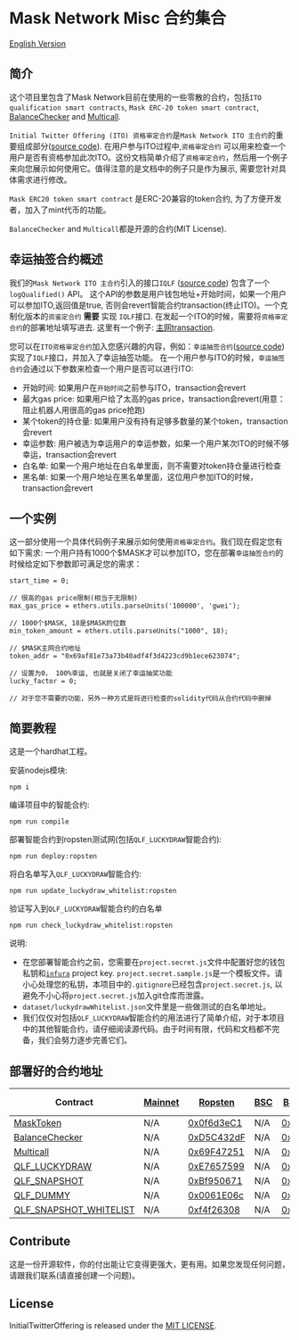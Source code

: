 # Mask Network Misc 合约集合

[English Version](./README.md)

## 简介

这个项目里包含了Mask Network目前在使用的一些零散的合约，包括`ITO qualification smart contracts`, `Mask ERC-20 token smart contract`, [BalanceChecker](https://github.com/wbobeirne/eth-balance-checker) and [Multicall](https://github.com/makerdao/multicall).

`Initial Twitter Offering (ITO) 资格审定合约`是`Mask Network ITO 主合约`的重要组成部分([source code](https://github.com/DimensionDev/InitialTwitterOffering/blob/master/contracts/ito.sol)). 在用户参与ITO过程中,`资格审定合约` 可以用来检查一个用户是否有资格参加此次ITO。这份文档简单介绍了`资格审定合约`，然后用一个例子来向您展示如何使用它。值得注意的是文档中的例子只是作为展示, 需要您针对具体需求进行修改。

`Mask ERC20 token smart contract` 是ERC-20兼容的token合约, 为了方便开发者，加入了mint代币的功能。

`BalanceChecker` and `Multicall`都是开源的合约(MIT License).

## 幸运抽签合约概述

我们的`Mask Network ITO 主合约`引入的接口`IQLF` ([source code](https://github.com/DimensionDev/InitialTwitterOffering/blob/master/contracts/IQLF.sol)) 包含了一个`logQualified()` API。 这个API的参数是用户钱包地址+开始时间，如果一个用户可以参加ITO,返回值是true, 否则会revert智能合约transaction(终止ITO)。一个克制化版本的`资鉴定合约` **需要** 实现 `IQLF`接口. 在发起一个ITO的时候，需要将`资格审定合约`的部署地址填写进去. 这里有一个例子: [主网transaction](https://etherscan.io/tx/0xe27452456bdaa0e0dfdb099c5d8d94a15dd56d43568c80b479ad3018788783f8).

您可以在`ITO资格审定合约`加入您感兴趣的内容，例如：`幸运抽签合约`([source code](https://github.com/DimensionDev/qualification/blob/master/contracts/qualification_luckydraw.sol))实现了`IQLF`接口，并加入了幸运抽签功能。 在一个用户参与ITO的时候，`幸运抽签合约`会通过以下参数来检查一个用户是否可以进行ITO:
- 开始时间: 如果用户在`开始时间`之前参与ITO，transaction会revert
- 最大gas price: 如果用户给了太高的gas price，transaction会revert(用意：阻止机器人用很高的gas price抢跑)
- 某个token的持仓量: 如果用户没有持有足够多数量的某个token，transaction会revert
- 幸运参数: 用户被选为幸运用户的幸运参数，如果一个用户某次ITO的时候不够幸运，transaction会revert
- 白名单: 如果一个用户地址在白名单里面，则不需要对token持仓量进行检查
- 黑名单: 如果一个用户地址在黑名单里面，这位用户参加ITO的时候，transaction会revert

## 一个实例

这一部分使用一个具体代码例子来展示如何使用`资格审定合约`。我们现在假定您有如下需求: 一个用户持有1000个$MASK才可以参加ITO，您在部署`幸运抽签合约`的时候给定如下参数即可满足您的需求：

```
start_time = 0;

// 很高的gas price限制(相当于无限制)
max_gas_price = ethers.utils.parseUnits('100000', 'gwei');

// 1000个$MASK, 18是$MASK的位数
min_token_amount = ethers.utils.parseUnits("1000", 18);

// $MASK主网合约地址
token_addr = "0x69af81e73a73b40adf4f3d4223cd9b1ece623074";

// 设置为0， 100%幸运, 也就是关闭了幸运抽奖功能
lucky_factor = 0;

// 对于您不需要的功能，另外一种方式是将进行检查的solidity代码从合约代码中删掉
```

## 简要教程

这是一个hardhat工程。

安装nodejs模块:
```shell
npm i
```

编译项目中的智能合约:
```
npm run compile
```

部署智能合约到ropsten测试网(包括`QLF_LUCKYDRAW`智能合约):
```
npm run deploy:ropsten
```

将白名单写入`QLF_LUCKYDRAW`智能合约:
```
npm run update_luckydraw_whitelist:ropsten
```

验证写入到`QLF_LUCKYDRAW`智能合约的白名单
```
npm run check_luckydraw_whitelist:ropsten
```

说明:
- 在您部署智能合约之前，您需要在`project.secret.js`文件中配置好您的钱包私钥和[`infura`](https://infura.io/) project key. `project.secret.sample.js`是一个模板文件。请小心处理您的私钥，本项目中的`.gitignore`已经包含`project.secret.js`, 以避免不小心将`project.secret.js`加入git仓库而泄露。
- `dataset/luckydrawWhitelist.json`文件里是一些做测试的白名单地址。
- 我们仅仅对包括`QLF_LUCKYDRAW`智能合约的用法进行了简单介绍，对于本项目中的其他智能合约，请仔细阅读源代码。由于时间有限，代码和文档都不完备，我们会努力逐步完善它们。

## 部署好的合约地址

| Contract | [Mainnet](https://etherscan.io/) | [Ropsten](https://ropsten.etherscan.io/) | [BSC](https://bscscan.com/) |[BSC-testnet](https://testnet.bscscan.com/) | [Matic](https://matic.network/) | [Matic-mumbai](https://explorer-mumbai.maticvigil.com/) |
|---|---|---|---|---|---|---|
| [MaskToken](contracts/MaskTestToken.sol) | N/A | [0x0f6d3eC1](https://ropsten.etherscan.io/address/0x0f6d3ec17ad4be4641fff47b98d970a2845c1365) | N/A | [0xC119574D](https://testnet.bscscan.com/address/0xC119574D5Fb333F5AC018658D4d8b5035E16bf39) | N/A | [0xC119574D](https://explorer-mumbai.maticvigil.com/address/0xC119574D5Fb333F5AC018658D4d8b5035E16bf39) |
| [BalanceChecker](contracts/BalanceChecker.sol) | N/A | [0xD5C432dF](https://ropsten.etherscan.io/address/0xD5C432dFbDEcB6068583BC5241D1b308D70721a4) | N/A | [0x7f004a42](https://testnet.bscscan.com/address/0x7f004a42D760Eb68eB95Fa50f739917675181fCA) | N/A | [0xFEd05EE9](https://explorer-mumbai.maticvigil.com/address/0xFEd05EE9b7DdbAb97Abc55e27EF95C7c14688Aad) |
| [Multicall](contracts/Multicall.sol) | N/A | [0x69F47251](https://ropsten.etherscan.io/address/0x69F47251bAa9Ee4568Aba01Bc7B61720ba6caCef) | N/A | [0x6cc1b105](https://testnet.bscscan.com/address/0x6cc1b1058F9153358278C35E0b2D382f1585854B) | N/A | [0x6B70EC65](https://explorer-mumbai.maticvigil.com/address/0x6B70EC653c4331bdD0D0DCC7C941eb594e69a91d) |
| [QLF_LUCKYDRAW](contracts/luckydraw.sol) | N/A | [0xE7657599](https://ropsten.etherscan.io/address/0xE7657599B8323D50635FFaDA3a1302b3239c611b) | N/A | [0x2cB220F9](https://testnet.bscscan.com/address/0x2cB220F925E603A04BEE05F210252120deBA29d7) | N/A | [0x913975af](https://explorer-mumbai.maticvigil.com/address/0x913975af2Bb8a6Be4100D7dc5e9765B77F6A5d6c) |
| [QLF_SNAPSHOT](contracts/snapshot.sol) | N/A | [0xBf950671](https://ropsten.etherscan.io/address/0xBf9506714bDAd0ecc968804D1a5f1FD0Be2C8044) | N/A | [0xBf950671](https://testnet.bscscan.com/address/0xBf9506714bDAd0ecc968804D1a5f1FD0Be2C8044) | N/A | [0x2B0f2083](https://explorer-mumbai.maticvigil.com/address/0x2B0f2083be3Cea0B75d97B4993f0A99cDE1A1e61) |
| [QLF_DUMMY](contracts/dummy.sol) | N/A | [0x0061E06c](https://ropsten.etherscan.io/address/0x0061E06c9f640a03C4981f43762d2AE5e03873c5) | N/A | [0x0061E06c](https://testnet.bscscan.com/address/0x0061E06c9f640a03C4981f43762d2AE5e03873c5) | N/A | [0xe7a945e9](https://explorer-mumbai.maticvigil.com/address/0xe7a945e915E7c17f3263b03ac1bb84fb89410c3a) |
| [QLF_SNAPSHOT_WHITELIST](contracts/snapshot_whitelist.sol) | N/A | [0xf4f26308](https://ropsten.etherscan.io/address/0xf4f26308Bd5bb11152F4b921ebE4C45441c69230) | N/A | [0xf4f26308](https://testnet.bscscan.com/address/0xf4f26308Bd5bb11152F4b921ebE4C45441c69230) | N/A | [0x9b3649eC](https://explorer-mumbai.maticvigil.com/address/0x9b3649eC8C9f68484acC76D437B145a4e58Bf2A2) |


## Contribute

这是一份开源软件，你的付出能让它变得更强大，更有用。如果您发现任何问题，请跟我们联系(请直接创建一个问题)。

## License

InitialTwitterOffering is released under the [MIT LICENSE](LICENSE).

